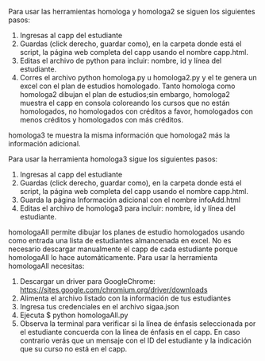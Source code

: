 
Para usar las herramientas homologa y homologa2 se siguen los siguientes pasos:

1. Ingresas al capp del estudiante
2. Guardas (click derecho, guardar como), en la carpeta donde está el script, la página web completa del capp usando el nombre capp.html. 
3. Editas el archivo de python para incluir: nombre, id y línea del estudiante.
4. Corres el archivo python homologa.py u homologa2.py y el te genera un excel con el plan de estudios homologado. Tanto homologa como homologa2 dibujan 
   el plan de estudios;sin embargo, homologa2 muestra el capp en consola coloreando los cursos que no están homologados, no homologados con créditos a favor, 
   homologados con menos créditos y homologados con más créditos.

homologa3 te muestra la misma información que homologa2 más la información 
adicional.

Para usar la herramienta homologa3 sigue los siguientes pasos:

1. Ingresas al capp del estudiante
2. Guardas (click derecho, guardar como), en la carpeta donde está el script, la página web completa del capp usando el nombre capp.html. 
3. Guarda la página Información adicional con el nombre infoAdd.html
4. Editas el archivo de homologa3 para incluir: nombre, id y línea del estudiante.

homologaAll permite dibujar los planes de estudio homologados usando como entrada una lista de estudiantes almancenada en excel. No es necesario descargar manualmente el capp de cada estudiante porque homologaAll lo hace automáticamente. Para usar la herramienta homologaAll necesitas:

1. Descargar un driver para GoogleChrome: https://sites.google.com/chromium.org/driver/downloads
2. Alimenta el archivo listado con la información de tus estudiantes
3. Ingresa tus credenciales en el archivo sigaa.json
4. Ejecuta $ python homologaAll.py
5. Observa la terminal para verificar si la línea de énfasis seleccionada por el estudiante concuerda con la línea de énfasis en el capp. En caso contrario verás
   que un mensaje con el ID del estudiante y la indicación que su curso no está en el capp.

   

